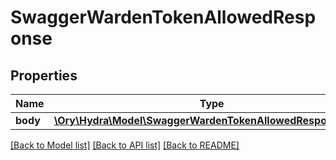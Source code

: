 # SwaggerWardenTokenAllowedResponse

## Properties
Name | Type | Description | Notes
------------ | ------------- | ------------- | -------------
**body** | [**\Ory\Hydra\Model\SwaggerWardenTokenAllowedResponseBody**](SwaggerWardenTokenAllowedResponseBody.md) |  | [optional] 

[[Back to Model list]](../README.md#documentation-for-models) [[Back to API list]](../README.md#documentation-for-api-endpoints) [[Back to README]](../README.md)


